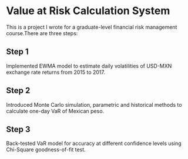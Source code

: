 # Value at Risk Calculation System
This is a project I wrote for a graduate-level financial risk management course.There are three steps:

## Step 1
Implemented EWMA model to estimate daily volatilities of USD-MXN exchange rate returns from 2015 to 2017.

## Step 2
Introduced Monte Carlo simulation, parametric and historical methods to calculate one-day VaR of Mexican peso.

## Step 3
Back-tested VaR model for accuracy at different confidence levels using Chi-Square goodness-of-fit test.


